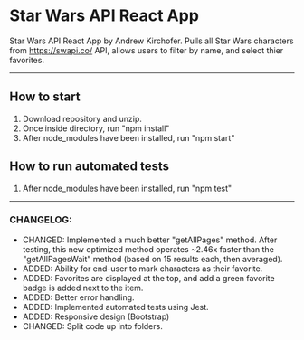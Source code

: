# Star Wars API React App
 Star Wars API React App by Andrew Kirchofer. Pulls all Star Wars characters from https://swapi.co/ API, allows users to filter by name, and select thier favorites.
 
 ---
 
 ## How to start
 1. Download repository and unzip.
 2. Once inside directory, run "npm install"
 3. After node_modules have been installed, run "npm start"
 
 ## How to run automated tests
 1. After node_modules have been installed, run "npm test"
 
 ---
 
 ### CHANGELOG:
 - CHANGED: Implemented a much better "getAllPages" method. After testing, this new optimized method operates ~2.46x faster than the "getAllPagesWait" method (based on 15 results each, then averaged).
- ADDED: Ability for end-user to mark characters as their favorite.
- ADDED: Favorites are displayed at the top, and add a green favorite badge is added next to the item.
- ADDED: Better error handling.
- ADDED: Implemented automated tests using Jest.
- ADDED: Responsive design (Bootstrap)
- CHANGED: Split code up into folders.

